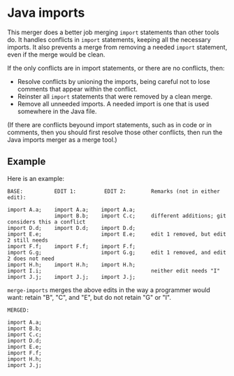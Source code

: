 # Java imports

This merger does a better job merging `import` statements than other tools do.
It handles conflicts in `import` statements, keeping all the necessary imports.
It also prevents a merge from removing a needed `import` statement, even if the
merge would be clean.

If the only conflicts are in import statements, or there are no conflicts, then:
 * Resolve conflicts by unioning the imports, being careful not to
   lose comments that appear within the conflict.
 * Reinster all `import` statements that were removed by a clean
   merge.
 * Remove all unneeded imports.  A needed import is one that is used
   somewhere in the Java file.

(If there are conflicts beyound import statements, such as in code or in
comments, then you should first resolve those other conflicts, then run the Java
imports merger as a merge tool.)

## Example

Here is an example:

```
BASE:          EDIT 1:         EDIT 2:        Remarks (not in either edit):

import A.a;    import A.a;    import A.a;
               import B.b;    import C.c;     different additions; git considers this a conflict
import D.d;    import D.d;    import D.d;
import E.e;                   import E.e;     edit 1 removed, but edit 2 still needs
import F.f;    import F.f;    import F.f;
import G.g;                   import G.g;     edit 1 removed, and edit 2 does not need
import H.h;    import H.h;    import H.h;
import I.i;                                   neither edit needs "I"
import J.j;    import J.j;    import J.j;
```

`merge-imports` merges the above edits in the way a programmer would want:
retain "B", "C", and "E", but do not retain "G" or "I".

```
MERGED:

import A.a;
import B.b;
import C.c;
import D.d;
import E.e;
import F.f;
import H.h;
import J.j;
```
